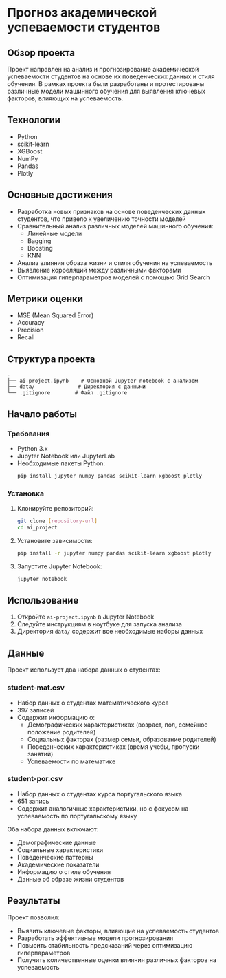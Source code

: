 # Прогноз академической успеваемости студентов

## Обзор проекта
Проект направлен на анализ и прогнозирование академической успеваемости студентов на основе их поведенческих данных и стиля обучения. В рамках проекта были разработаны и протестированы различные модели машинного обучения для выявления ключевых факторов, влияющих на успеваемость.

## Технологии
- Python
- scikit-learn
- XGBoost
- NumPy
- Pandas
- Plotly

## Основные достижения
- Разработка новых признаков на основе поведенческих данных студентов, что привело к увеличению точности моделей
- Сравнительный анализ различных моделей машинного обучения:
  - Линейные модели
  - Bagging
  - Boosting
  - KNN
- Анализ влияния образа жизни и стиля обучения на успеваемость
- Выявление корреляций между различными факторами
- Оптимизация гиперпараметров моделей с помощью Grid Search

## Метрики оценки
- MSE (Mean Squared Error)
- Accuracy
- Precision
- Recall

## Структура проекта
```
.
├── ai-project.ipynb    # Основной Jupyter notebook с анализом
├── data/              # Директория с данными
└── .gitignore        # Файл .gitignore
```

## Начало работы

### Требования
- Python 3.x
- Jupyter Notebook или JupyterLab
- Необходимые пакеты Python:
  ```bash
  pip install jupyter numpy pandas scikit-learn xgboost plotly
  ```

### Установка
1. Клонируйте репозиторий:
   ```bash
   git clone [repository-url]
   cd ai_project
   ```

2. Установите зависимости:
   ```bash
   pip install -r jupyter numpy pandas scikit-learn xgboost plotly
   ```

3. Запустите Jupyter Notebook:
   ```bash
   jupyter notebook
   ```

## Использование
1. Откройте `ai-project.ipynb` в Jupyter Notebook
2. Следуйте инструкциям в ноутбуке для запуска анализа
3. Директория `data/` содержит все необходимые наборы данных

## Данные
Проект использует два набора данных о студентах:

### student-mat.csv
- Набор данных о студентах математического курса
- 397 записей
- Содержит информацию о:
  - Демографических характеристиках (возраст, пол, семейное положение родителей)
  - Социальных факторах (размер семьи, образование родителей)
  - Поведенческих характеристиках (время учебы, пропуски занятий)
  - Успеваемости по математике

### student-por.csv
- Набор данных о студентах курса португальского языка
- 651 запись
- Содержит аналогичные характеристики, но с фокусом на успеваемость по португальскому языку

Оба набора данных включают:
- Демографические данные
- Социальные характеристики
- Поведенческие паттерны
- Академические показатели
- Информацию о стиле обучения
- Данные об образе жизни студентов

## Результаты
Проект позволил:
- Выявить ключевые факторы, влияющие на успеваемость студентов
- Разработать эффективные модели прогнозирования
- Повысить стабильность предсказаний через оптимизацию гиперпараметров
- Получить количественные оценки влияния различных факторов на успеваемость